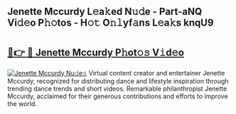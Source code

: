 ## Jenette Mccurdy L𝚎a𝚔ed N𝚞𝚍e - Part-aNQ Vi𝚍𝚎o P𝚑𝚘tos - H𝚘𝚝 O𝚗𝚕yf𝚊ns L𝚎a𝚔s knqU9

# <h2><a href="http://kfdj68.oniu.top/?m=Jenette+Mccurdy">🔗👉 🔴 Jenette Mccurdy P𝚑ot𝚘𝚜 V𝚒d𝚎o</a></h2>

[![Jenette Mccurdy Nu𝚍e𝚜](https://i.imgur.com/0qMVB7G.gif)](http://kfdj68.oniu.top/?m=Jenette+Mccurdy)
Virtual content creator and entertainer Jenette Mccurdy, recognized for distributing dance and lifestyle inspiration through trending dance trends and short videos. Remarkable philanthropist Jenette Mccurdy, acclaimed for their generous contributions and efforts to improve the world.  
